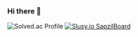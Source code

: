 ### Hi there 👋

![Solved.ac Profile](http://mazassumnida.wtf/api/generate_badge?boj=gusrl4025)
[![Slusy.io SapzilBoard](https://slusy.io/api/sapzil?userId=102)](https://slusy.io/profile/102)
<!--
**gusrl4025/gusrl4025** is a ✨ _special_ ✨ repository because its `README.md` (this file) appears on your GitHub profile.

Here are some ideas to get you started:

- 🔭 I’m currently working on ...
- 🌱 I’m currently learning ...
- 👯 I’m looking to collaborate on ...
- 🤔 I’m looking for help with ...
- 💬 Ask me about ...
- 📫 How to reach me: ...
- 😄 Pronouns: ...
- ⚡ Fun fact: ...
-->
